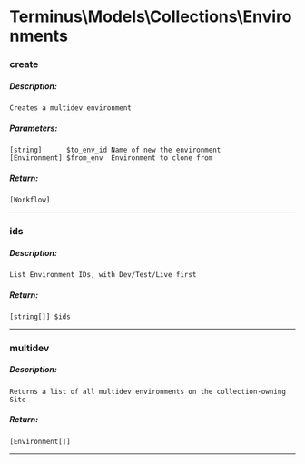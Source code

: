 # Terminus\Models\Collections\Environments

### create
##### Description:
    Creates a multidev environment

##### Parameters:
    [string]      $to_env_id Name of new the environment
    [Environment] $from_env  Environment to clone from

##### Return:
    [Workflow]

---

### ids
##### Description:
    List Environment IDs, with Dev/Test/Live first

##### Return:
    [string[]] $ids

---

### multidev
##### Description:
    Returns a list of all multidev environments on the collection-owning Site

##### Return:
    [Environment[]]

---

